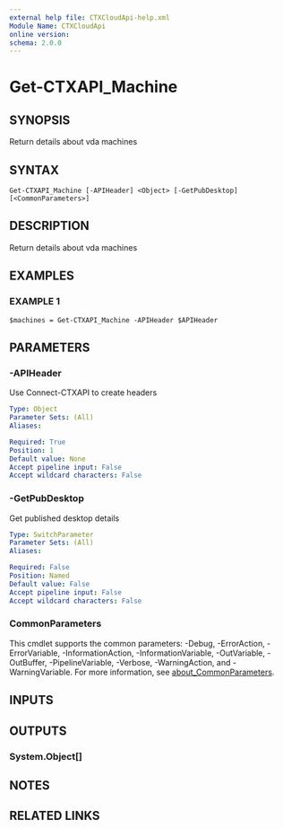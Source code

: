 ```yaml
---
external help file: CTXCloudApi-help.xml
Module Name: CTXCloudApi
online version:
schema: 2.0.0
---
```


# Get-CTXAPI_Machine

## SYNOPSIS
Return details about vda machines

## SYNTAX

```
Get-CTXAPI_Machine [-APIHeader] <Object> [-GetPubDesktop] [<CommonParameters>]
```

## DESCRIPTION
Return details about vda machines

## EXAMPLES

### EXAMPLE 1
```
$machines = Get-CTXAPI_Machine -APIHeader $APIHeader
```

## PARAMETERS

### -APIHeader
Use Connect-CTXAPI to create headers

```yaml
Type: Object
Parameter Sets: (All)
Aliases:

Required: True
Position: 1
Default value: None
Accept pipeline input: False
Accept wildcard characters: False
```

### -GetPubDesktop
Get published desktop details

```yaml
Type: SwitchParameter
Parameter Sets: (All)
Aliases:

Required: False
Position: Named
Default value: False
Accept pipeline input: False
Accept wildcard characters: False
```

### CommonParameters
This cmdlet supports the common parameters: -Debug, -ErrorAction, -ErrorVariable, -InformationAction, -InformationVariable, -OutVariable, -OutBuffer, -PipelineVariable, -Verbose, -WarningAction, and -WarningVariable. For more information, see [about_CommonParameters](http://go.microsoft.com/fwlink/?LinkID=113216).

## INPUTS

## OUTPUTS

### System.Object[]
## NOTES

## RELATED LINKS
